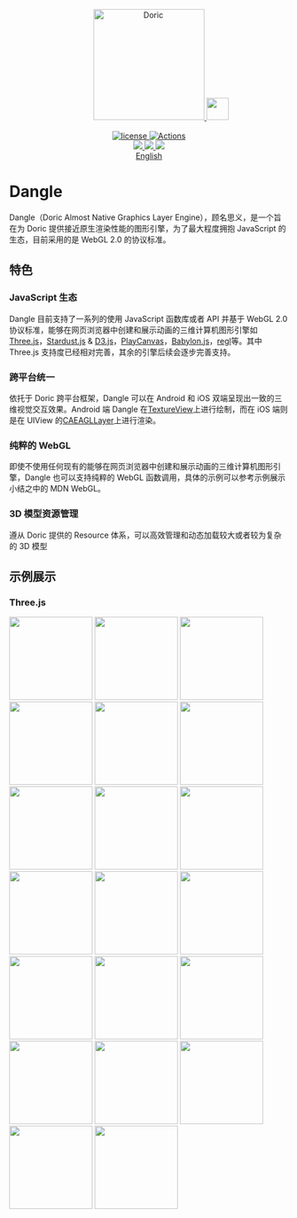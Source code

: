 <div align="center" style="position: relative;">
    <img width="40" />
    <a href="https://doric.pub">
        <img alt="Doric" src="https://doric.pub/logo.png" width="200" />
    </a>
    <img src="https://upload.wikimedia.org/wikipedia/commons/2/25/WebGL_Logo.svg" width="40" />
</div>

<br />

<div align="center">
    <a href="https://github.com/doric-pub/Dangle/blob/master/LICENSE">
        <img alt="license" src="https://img.shields.io/npm/l/dangle" />
    </a>
    <a href="https://github.com/doric-pub/Dangle/actions">
        <img alt="Actions" src="https://github.com/doric-pub/Dangle/workflows/Release/badge.svg" />
    </a>
</div>

<div align="center">
  <a href= "https://www.npmjs.com/package/dangle">
     <img src="https://img.shields.io/npm/v/dangle"/>
  </a>
  <a href="https://mvnrepository.com/artifact/pub.doric/dangle">
    <img src="https://img.shields.io/maven-central/v/pub.doric/dangle"/>
  </a>
  <a href="https://cocoapods.org/pods/Dangle">
    <img src="https://img.shields.io/cocoapods/v/Dangle"/>
  </a>
</div>
<div align="center">
 <a href="README-en.md">
    English
 </a>
</div>

# Dangle

Dangle（Doric Almost Native Graphics Layer Engine），顾名思义，是一个旨在为 Doric 提供接近原生渲染性能的图形引擎，为了最大程度拥抱 JavaScript 的生态，目前采用的是 WebGL 2.0 的协议标准。

## 特色

### JavaScript 生态

Dangle 目前支持了一系列的使用 JavaScript 函数库或者 API 并基于 WebGL 2.0 协议标准，能够在网页浏览器中创建和展示动画的三维计算机图形引擎如<a href="https://threejs.org/">Three.js</a>，<a href="https://stardustjs.github.io/">Stardust.js</a> & <a href="https://d3js.org/">D3.js</a>，<a href="https://playcanvas.com/">PlayCanvas</a>，<a href="https://www.babylonjs.com/">Babylon.js</a>，<a href="http://regl.party/">regl</a>等。其中 Three.js 支持度已经相对完善，其余的引擎后续会逐步完善支持。

### 跨平台统一

依托于 Doric 跨平台框架，Dangle 可以在 Android 和 iOS 双端呈现出一致的三维视觉交互效果。Android 端 Dangle 在<a href="https://developer.android.com/reference/android/view/TextureView">TextureView</a>上进行绘制，而在 iOS 端则是在 UIView 的<a href="https://developer.apple.com/documentation/quartzcore/caeagllayer">CAEAGLLayer</a>上进行渲染。

### 纯粹的 WebGL

即使不使用任何现有的能够在网页浏览器中创建和展示动画的三维计算机图形引擎，Dangle 也可以支持纯粹的 WebGL 函数调用，具体的示例可以参考示例展示小结之中的 MDN WebGL。

### 3D 模型资源管理

遵从 Doric 提供的 Resource 体系，可以高效管理和动态加载较大或者较为复杂的 3D 模型

## 示例展示

### Three.js

<div>
    <img src="https://user-images.githubusercontent.com/5223226/155516150-3438d6ac-9322-4fee-8021-d6bc74e0c731.jpeg" width="150"/>
    <img src="https://user-images.githubusercontent.com/5223226/155516245-e8c0df9a-4075-4402-ab56-6d327c1f3d2d.jpeg" width="150"/>
    <img src="https://user-images.githubusercontent.com/5223226/155518481-6ba82d48-1ca0-443e-b4a1-5ed32829353d.png" width="150">
    <img src="https://user-images.githubusercontent.com/5223226/155642158-356ecf09-46b7-4e33-8dd5-845502d7113d.png" width="150"/>
    <img src="https://user-images.githubusercontent.com/5223226/155642313-c9c38a6f-eb6a-4ef4-a953-cf79eb399aab.png" width="150"/>
    <img src="https://user-images.githubusercontent.com/5223226/155642912-a0aff35e-4f42-4b86-8806-5c30b5f4a059.png" width="150"/>
    <img src="https://user-images.githubusercontent.com/5223226/155643032-5de181da-6df7-4b97-81e0-7f35d09ba95d.png" width="150"/>
    <img src="https://user-images.githubusercontent.com/5223226/155643932-dcf895dd-ee8b-4876-b7db-e1341e4934ff.png" width="150"/>
    <img src="https://user-images.githubusercontent.com/5223226/155644161-ce4b0478-6ec5-405f-834f-8b01b19c4b3e.png" width="150"/>
    <img src="https://user-images.githubusercontent.com/5223226/155516299-0e2261a1-68bc-44a9-af58-7ae28f541d32.jpeg" width="150"/>
    <img src="https://user-images.githubusercontent.com/5223226/155516398-e922c395-dcd3-4a4d-890f-05a7d929f7e0.jpeg" width="150"/>
    <img src="https://user-images.githubusercontent.com/5223226/155516496-1b281746-90bf-4a52-add3-c54e4ff41a19.jpeg" width="150"/>
    <img src="https://user-images.githubusercontent.com/5223226/155516632-28b56228-59cc-4e53-82e7-f623f3308474.jpeg" width="150"/>
    <img src="https://user-images.githubusercontent.com/5223226/155516747-08343de9-7ec9-4503-bfcb-084cea10932f.jpeg" width="150"/>
    <img src="https://user-images.githubusercontent.com/5223226/155517215-1fde21a3-97b8-4936-8acd-350a35cc2b89.png" width="150">
    <img src="https://user-images.githubusercontent.com/5223226/155517400-41693afa-b753-43ca-bf0c-9ec0304c2e47.png" width="150">
    <img src="https://user-images.githubusercontent.com/5223226/155517552-bbb4b312-4500-4ab6-ac73-29bfddc4b6da.png" width="150">
    <img src="https://user-images.githubusercontent.com/5223226/155517771-28b4f66f-87bc-40fe-b279-a7a12a55148b.png" width="150">
    <img src="https://user-images.githubusercontent.com/5223226/155517926-a4ab5fa2-6d29-4a33-be00-08e1f9dc5792.png" width="150">
    <img src="https://user-images.githubusercontent.com/5223226/155518087-9f18ea0a-b35d-4d53-a0bb-872147305cf1.png" width="150">
</div>
